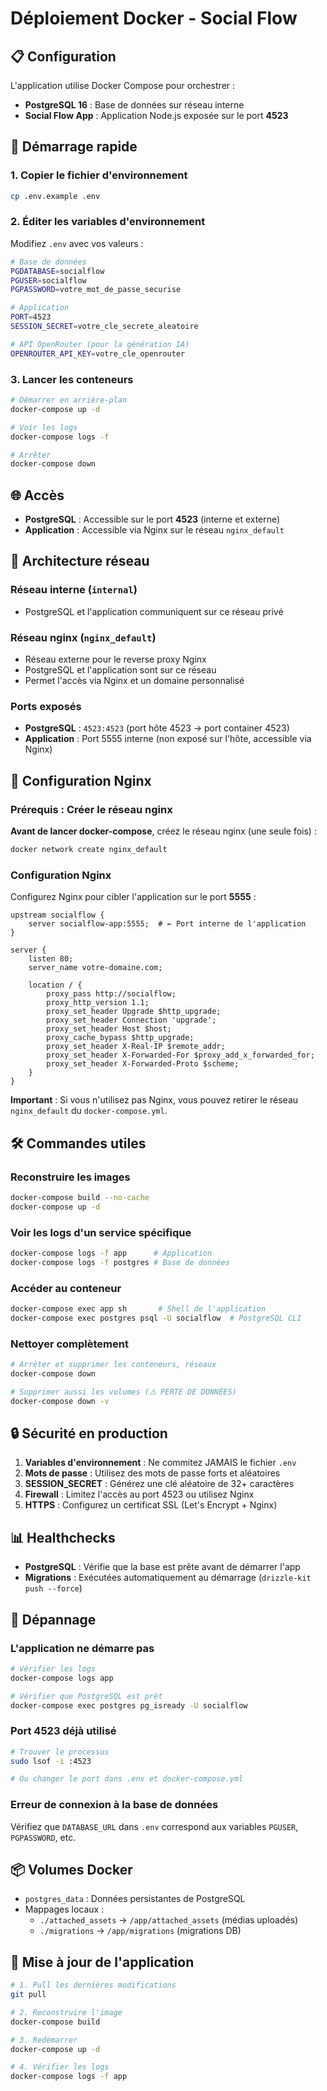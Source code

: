 # Déploiement Docker - Social Flow

## 📋 Configuration

L'application utilise Docker Compose pour orchestrer :
- **PostgreSQL 16** : Base de données sur réseau interne
- **Social Flow App** : Application Node.js exposée sur le port **4523**

## 🚀 Démarrage rapide

### 1. Copier le fichier d'environnement

```bash
cp .env.example .env
```

### 2. Éditer les variables d'environnement

Modifiez `.env` avec vos valeurs :

```bash
# Base de données
PGDATABASE=socialflow
PGUSER=socialflow
PGPASSWORD=votre_mot_de_passe_securise

# Application
PORT=4523
SESSION_SECRET=votre_cle_secrete_aleatoire

# API OpenRouter (pour la génération IA)
OPENROUTER_API_KEY=votre_cle_openrouter
```

### 3. Lancer les conteneurs

```bash
# Démarrer en arrière-plan
docker-compose up -d

# Voir les logs
docker-compose logs -f

# Arrêter
docker-compose down
```

## 🌐 Accès

- **PostgreSQL** : Accessible sur le port **4523** (interne et externe)
- **Application** : Accessible via Nginx sur le réseau `nginx_default`

## 🔧 Architecture réseau

### Réseau interne (`internal`)
- PostgreSQL et l'application communiquent sur ce réseau privé

### Réseau nginx (`nginx_default`)
- Réseau externe pour le reverse proxy Nginx
- PostgreSQL et l'application sont sur ce réseau
- Permet l'accès via Nginx et un domaine personnalisé

### Ports exposés
- **PostgreSQL** : `4523:4523` (port hôte 4523 → port container 4523)
- **Application** : Port 5555 interne (non exposé sur l'hôte, accessible via Nginx)

## 📝 Configuration Nginx

### Prérequis : Créer le réseau nginx

**Avant de lancer docker-compose**, créez le réseau nginx (une seule fois) :

```bash
docker network create nginx_default
```

### Configuration Nginx

Configurez Nginx pour cibler l'application sur le port **5555** :

```nginx
upstream socialflow {
    server socialflow-app:5555;  # ← Port interne de l'application
}

server {
    listen 80;
    server_name votre-domaine.com;

    location / {
        proxy_pass http://socialflow;
        proxy_http_version 1.1;
        proxy_set_header Upgrade $http_upgrade;
        proxy_set_header Connection 'upgrade';
        proxy_set_header Host $host;
        proxy_cache_bypass $http_upgrade;
        proxy_set_header X-Real-IP $remote_addr;
        proxy_set_header X-Forwarded-For $proxy_add_x_forwarded_for;
        proxy_set_header X-Forwarded-Proto $scheme;
    }
}
```

**Important** : Si vous n'utilisez pas Nginx, vous pouvez retirer le réseau `nginx_default` du `docker-compose.yml`.

## 🛠️ Commandes utiles

### Reconstruire les images

```bash
docker-compose build --no-cache
docker-compose up -d
```

### Voir les logs d'un service spécifique

```bash
docker-compose logs -f app      # Application
docker-compose logs -f postgres # Base de données
```

### Accéder au conteneur

```bash
docker-compose exec app sh       # Shell de l'application
docker-compose exec postgres psql -U socialflow  # PostgreSQL CLI
```

### Nettoyer complètement

```bash
# Arrêter et supprimer les conteneurs, réseaux
docker-compose down

# Supprimer aussi les volumes (⚠️ PERTE DE DONNÉES)
docker-compose down -v
```

## 🔒 Sécurité en production

1. **Variables d'environnement** : Ne commitez JAMAIS le fichier `.env`
2. **Mots de passe** : Utilisez des mots de passe forts et aléatoires
3. **SESSION_SECRET** : Générez une clé aléatoire de 32+ caractères
4. **Firewall** : Limitez l'accès au port 4523 ou utilisez Nginx
5. **HTTPS** : Configurez un certificat SSL (Let's Encrypt + Nginx)

## 📊 Healthchecks

- **PostgreSQL** : Vérifie que la base est prête avant de démarrer l'app
- **Migrations** : Exécutées automatiquement au démarrage (`drizzle-kit push --force`)

## 🐛 Dépannage

### L'application ne démarre pas

```bash
# Vérifier les logs
docker-compose logs app

# Vérifier que PostgreSQL est prêt
docker-compose exec postgres pg_isready -U socialflow
```

### Port 4523 déjà utilisé

```bash
# Trouver le processus
sudo lsof -i :4523

# Ou changer le port dans .env et docker-compose.yml
```

### Erreur de connexion à la base de données

Vérifiez que `DATABASE_URL` dans `.env` correspond aux variables `PGUSER`, `PGPASSWORD`, etc.

## 📦 Volumes Docker

- `postgres_data` : Données persistantes de PostgreSQL
- Mappages locaux :
  - `./attached_assets` → `/app/attached_assets` (médias uploadés)
  - `./migrations` → `/app/migrations` (migrations DB)

## 🔄 Mise à jour de l'application

```bash
# 1. Pull les dernières modifications
git pull

# 2. Reconstruire l'image
docker-compose build

# 3. Redémarrer
docker-compose up -d

# 4. Vérifier les logs
docker-compose logs -f app
```
